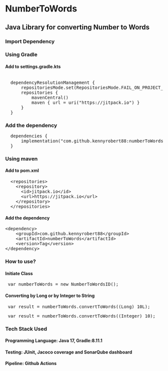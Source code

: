 # NumberToWords
## Java Library for converting Number to Words
### Import Dependency
### Using Gradle
#### Add to settings.gradle.kts
<pre> 	
  dependencyResolutionManagement {
	  repositoriesMode.set(RepositoriesMode.FAIL_ON_PROJECT_REPOS)
	  repositories {
		  mavenCentral()
		  maven { url = uri("https://jitpack.io") }
	  }
  }
</pre>

### Add the dependency
<pre>
  dependencies {
      implementation("com.github.kennyrobert88:numberToWords:Tag")
  }
</pre>

### Using maven
#### Add to pom.xml
<pre>
  &lt;repositories&gt;
    &lt;repository&gt;
      &lt;id&gt;jitpack.io&lt;/id&gt;
      &lt;url&gt;https://jitpack.io&lt;/url&gt;
    &lt;/repository&gt;
  &lt;/repositories&gt;
</pre>

#### Add the dependency
<pre>
&lt;dependency&gt;
    &lt;groupId&gt;com.github.kennyrobert88&lt;/groupId&gt;
    &lt;artifactId&gt;numberToWords&lt;/artifactId&gt;
    &lt;version&gt;Tag&lt;/version&gt;
&lt;/dependency&gt;
</pre>

### How to use?
#### Initiate Class 
<pre> var numberToWords = new NumberToWordsID(); </pre>
#### Converting by Long or by Integer to String
<pre> var result = numberToWords.convertToWords((Long) 10L); </pre>
<pre> var result = numberToWords.convertToWords((Integer) 10); </pre>

### Tech Stack Used
#### Programming Language: Java 17, Gradle:8.11.1
#### Testing: JUnit, Jacoco coverage and SonarQube dashboard
#### Pipeline: Github Actions
